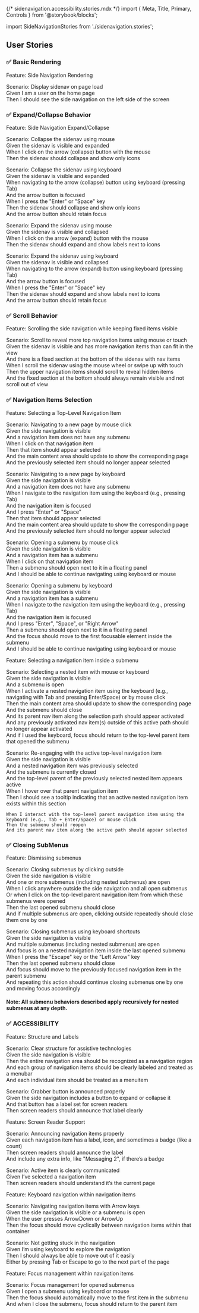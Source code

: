 {/* sidenavigation.accessibility.stories.mdx */}
import { Meta, Title, Primary, Controls } from '@storybook/blocks';

import SideNavigationStories from './sidenavigation.stories';

<Meta of={SideNavigationStories} />

## User Stories

### ✅ Basic Rendering

Feature: Side Navigation Rendering

  Scenario: Display sidenav on page load  
    Given I am a user on the home page  
    Then I should see the side navigation on the left side of the screen

### ✅ Expand/Collapse Behavior

Feature: Side Navigation Expand/Collapse

  Scenario: Collapse the sidenav using mouse  
    Given the sidenav is visible and expanded  
    When I click on the arrow (collapse) button with the mouse  
    Then the sidenav should collapse and show only icons

  Scenario: Collapse the sidenav using keyboard  
    Given the sidenav is visible and expanded  
    When navigating to the arrow (collapse) button using keyboard (pressing Tab)  
    And the arrow button is focused  
    When I press the "Enter" or "Space" key  
    Then the sidenav should collapse and show only icons  
    And the arrow button should retain focus

  Scenario: Expand the sidenav using mouse  
    Given the sidenav is visible and collapsed  
    When I click on the arrow (expand) button with the mouse  
    Then the sidenav should expand and show labels next to icons

  Scenario: Expand the sidenav using keyboard  
    Given the sidenav is visible and collapsed  
    When navigating to the arrow (expand) button using keyboard (pressing Tab)  
    And the arrow button is focused  
    When I press the "Enter" or "Space" key  
    Then the sidenav should expand and show labels next to icons  
    And the arrow button should retain focus

### ✅ Scroll Behavior

Feature: Scrolling the side navigation while keeping fixed items visible

  Scenario: Scroll to reveal more top navigation items using mouse or touch  
    Given the sidenav is visible and has more navigation items than can fit in the view  
    And there is a fixed section at the bottom of the sidenav with nav items  
    When I scroll the sidenav using the mouse wheel or swipe up with touch  
    Then the upper navigation items should scroll to reveal hidden items  
    And the fixed section at the bottom should always remain visible and not scroll out of view

### ✅ Navigation Items Selection

Feature: Selecting a Top-Level Navigation Item

  Scenario: Navigating to a new page by mouse click  
    Given the side navigation is visible  
    And a navigation item does not have any submenu  
    When I click on that navigation item  
    Then that item should appear selected  
    And the main content area should update to show the corresponding page  
    And the previously selected item should no longer appear selected

  Scenario: Navigating to a new page by keyboard  
    Given the side navigation is visible  
    And a navigation item does not have any submenu  
    When I navigate to the navigation item using the keyboard (e.g., pressing Tab)  
    And the navigation item is focused  
    And I press "Enter" or "Space"  
    Then that item should appear selected  
    And the main content area should update to show the corresponding page  
    And the previously selected item should no longer appear selected

  Scenario: Opening a submenu by mouse click  
    Given the side navigation is visible  
    And a navigation item has a submenu  
    When I click on that navigation item  
    Then a submenu should open next to it in a floating panel  
    And I should be able to continue navigating using keyboard or mouse

  Scenario: Opening a submenu by keyboard  
    Given the side navigation is visible  
    And a navigation item has a submenu  
    When I navigate to the navigation item using the keyboard (e.g., pressing Tab)  
    And the navigation item is focused  
    And I press "Enter", "Space", or "Right Arrow"  
    Then a submenu should open next to it in a floating panel  
    And the focus should move to the first focusable element inside the submenu  
    And I should be able to continue navigating using keyboard or mouse

Feature: Selecting a navigation item inside a submenu

  Scenario: Selecting a nested item with mouse or keyboard  
    Given the side navigation is visible  
    And a submenu is open  
    When I activate a nested navigation item using the keyboard (e.g., navigating with Tab and pressing Enter/Space) or by mouse click  
    Then the main content area should update to show the corresponding page  
    And the submenu should close  
    And its parent nav item along the selection path should appear activated  
    And any previously activated nav item(s) outside of this active path should no longer appear activated  
    And if I used the keyboard, focus should return to the top-level parent item that opened the submenu

  Scenario: Re-engaging with the active top-level navigation item  
    Given the side navigation is visible  
    And a nested navigation item was previously selected  
    And the submenu is currently closed  
    And the top-level parent of the previously selected nested item appears active  
    When I hover over that parent navigation item  
    Then I should see a tooltip indicating that an active nested navigation item exists within this section  

    When I interact with the top-level parent navigation item using the keyboard (e.g., Tab + Enter/Space) or mouse click  
    Then the submenu should reopen  
    And its parent nav item along the active path should appear selected  

### ✅ Closing SubMenus

Feature: Dismissing submenus

  Scenario: Closing submenus by clicking outside  
    Given the side navigation is visible  
    And one or more submenus (including nested submenus) are open  
    When I click anywhere outside the side navigation and all open submenus  
    Or when I click on the top-level parent navigation item from which these submenus were opened  
    Then the last opened submenu should close  
    And if multiple submenus are open, clicking outside repeatedly should close them one by one

  Scenario: Closing submenus using keyboard shortcuts  
    Given the side navigation is visible  
    And multiple submenus (including nested submenus) are open  
    And focus is on a nested navigation item inside the last opened submenu  
    When I press the "Escape" key or the "Left Arrow" key  
    Then the last opened submenu should close  
    And focus should move to the previously focused navigation item in the parent submenu  
    And repeating this action should continue closing submenus one by one and moving focus accordingly

#### Note: All submenu behaviors described apply recursively for nested submenus at any depth.

### ✅ ACCESSIBILITY

Feature: Structure and Labels

  Scenario: Clear structure for assistive technologies  
    Given the side navigation is visible  
    Then the entire navigation area should be recognized as a navigation region  
    And each group of navigation items should be clearly labeled and treated as a menubar  
    And each individual item should be treated as a menuitem

  Scenario: Grabber button is announced properly  
    Given the side navigation includes a button to expand or collapse it  
    And that button has a label set for screen readers  
    Then screen readers should announce that label clearly

Feature: Screen Reader Support

  Scenario: Announcing navigation items properly  
    Given each navigation item has a label, icon, and sometimes a badge (like a count)  
    Then screen readers should announce the label  
    And include any extra info, like "Messaging 2", if there’s a badge

  Scenario: Active item is clearly communicated  
    Given I’ve selected a navigation item  
    Then screen readers should understand it’s the current page

Feature: Keyboard navigation within navigation items

  Scenario: Navigating navigation items with Arrow keys  
    Given the side navigation is visible or a submenu is open  
    When the user presses ArrowDown or ArrowUp  
    Then the focus should move cyclically between navigation items within that container

  Scenario: Not getting stuck in the navigation  
    Given I’m using keyboard to explore the navigation  
    Then I should always be able to move out of it easily  
    Either by pressing Tab or Escape to go to the next part of the page

Feature: Focus management within navigation items

  Scenario: Focus management for opened submenus  
    Given I open a submenu using keyboard or mouse  
    Then the focus should automatically move to the first item in the submenu  
    And when I close the submenu, focus should return to the parent item
